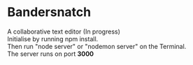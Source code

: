 # Bandersnatch
A collaborative text editor (In progress)                         
Initialise by running npm install.              
Then run "node server" or "nodemon server" on the Terminal.                             
The server runs on port **3000**
